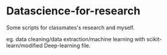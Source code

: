 # Datascience-for-research

Some scripts for classmates's research and myself.

eg.
data cleaning/data extraction/machine learning with scikit-learn/modified Deep-learning file.
